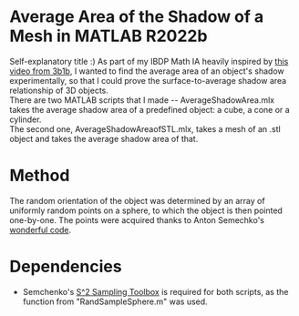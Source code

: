 # Average Area of the Shadow of a Mesh in MATLAB R2022b
Self-explanatory title :) 
As part of my IBDP Math IA heavily inspired by [this video from 3b1b](https://www.youtube.com/watch?v=ltLUadnCyi0), I wanted to find the average area of an object's shadow experimentally, so that I could prove the surface-to-average shadow area relationship of 3D objects.  
There are two MATLAB scripts that I made -- AverageShadowArea.mlx takes the average shadow area of a predefined object: a cube, a cone or a cylinder.  
The second one, AverageShadowAreaofSTL.mlx, takes a mesh of an .stl object and takes the average shadow area of that.  
# Method  
The random orientation of the object was determined by an array of uniformly random points on a sphere, to which the object is then pointed one-by-one.
The points were acquired thanks to Anton Semechko's [wonderful code](https://github.com/AntonSemechko/S2-Sampling-Toolbox). 

# Dependencies 
* Semchenko's [S^2 Sampling Toolbox](https://github.com/AntonSemechko/S2-Sampling-Toolbox) is required for both scripts, as the function from "RandSampleSphere.m" was used.
